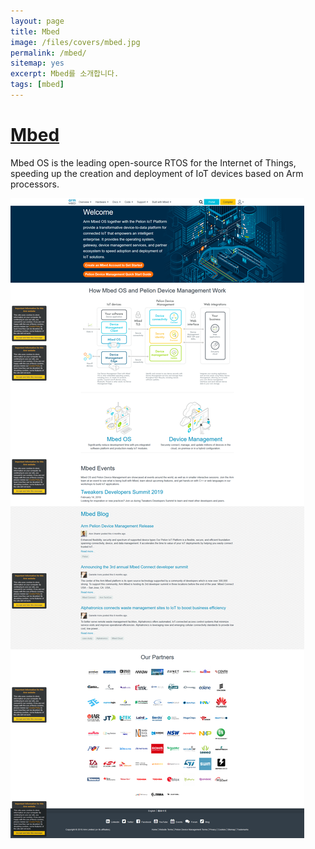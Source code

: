```yaml
---
layout: page
title: Mbed
image: /files/covers/mbed.jpg
permalink: /mbed/
sitemap: yes
excerpt: Mbed를 소개합니다.
tags: [mbed]
---
```


# [Mbed]

Mbed OS is the leading open-source RTOS for the Internet of Things, speeding up the creation and deployment of IoT devices based on Arm processors.

![](/files/mbed/HomeMbed2019-02-08.png)

<!--
* 커버 이미지 출처: [API Testing and some amazing testing tools](http://go-gaga-over-testing.blogspot.kr/2013/11/api-testing-and-some-amazing-testing.html)
-->

[Mbed]:https://www.mbed.com/en/
